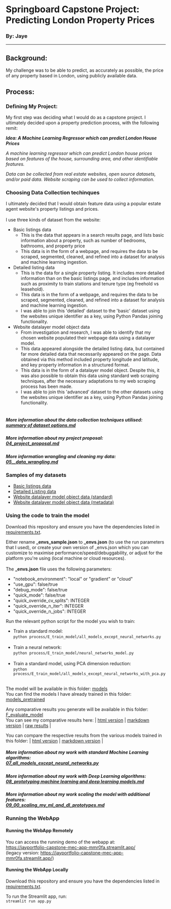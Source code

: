 # Springboard Capstone Project: Predicting London Property Prices
### By: Jaye
---
## Background:

My challenge was to be able to predict, as accurately as possible, the price of any property based in London, using publicly available data.

## Process:

### Defining My Project: 
My first step was deciding what I would do as a capstone project. I ultimately decided upon a property prediction process, with the following remit:

**_Idea: A Machine Learning Regressor which can predict London House Prices_**

_A machine learning regressor which can predict London house prices based on features of the house, surrounding area, and other identifiable features._

_Data can be collected from real estate websites, open source datasets, and/or paid data.
Website scraping can be used to collect information._

### Choosing Data Collection techinques
I ultimately decided that I would obtain feature data using a popular estate agent website's property listings and prices.
<br><br>I use three kinds of dataset from the website:
* Basic listings data
  * This is the data that appears in a search results page, and lists basic information about a property, such as number of bedrooms, bathrooms, and property price
  * This data is in the form of a webpage, and requires the data to be scraped, segmented, cleaned, and refined into a dataset for analysis and machine learning ingestion.
* Detailed listing data
  * This is the data for a single property listing. It includes more detailed information than on the basic listings page, and includes information such as proximity to train stations and tenure type (eg freehold vs leasehold).
  * This data is in the form of a webpage, and requires the data to be scraped, segmented, cleaned, and refined into a dataset for analysis and machine learning ingestion.
  * I was able to join this 'detailed' dataset to the 'basic' dataset using the websites unique identifier as a key, using Python Pandas joining functionality.
* Website datalayer model object data
  * From investigation and research, I was able to identify that my chosen website populated their webpage data using a datalayer model.  
  * This data appeared alongside the detailed listing data, but contained far more detailed data that necessarily appeared on the page. Data obtained via this method included property longitude and latitude, and key property information in a structured format.
  * This data is in the form of a datalayer model object. Despite this, it was also possible to obtain this data using standard web scraping techniques, after the necessary adaptations to my web scraping process has been made.
  * I was able to join this 'advanced' dataset to the other datasets using the websites unique identifier as a key, using Python Pandas joining functionality.
<br/><br/>

##### More information about the data collection techniques utilised:<br>[summary of dataset options.md](capstone_steps%2Fstep_02%2Fsummary%20of%20dataset%20options.md)

##### More information about my project proposal:<br>[04_project_proposal.md](capstone_steps%2Fstep_04%2F04_project_proposal.md)

##### More information wrangling and cleaning my data: <br>[05__data_wrangling.md](capstone_steps%2Fstep_05%2F05__data_wrangling.md)

### Samples of my datasets
* [Basic listings data](data%2Fsample%2Flistings_data_basic_sample.csv)
* [Detailed Listing data](data%2Fsample%2Flistings_data_enriched_sample.csv)
* [Website datalayer model object data (standard)](data%2Fsample%2Flistings_data_jsonmeta_sample.csv)
* [Website datalayer model object data (metadata)](data%2Fsample%2Flistings_data_jsonmodel_sample.csv)



### Using the code to train the model

Download this repository and ensure you have the dependencies listed in [requirements.txt](requirements.txt).

Either rename **_envs_sample.json** to **_envs.json** (to use the run parameters that I used), or create your own version of _envs.json which you can customize to maximise performance/speed/debuggability, or adjust for the platform you're using (local machine or cloud resources).
<br><br> The **_envs.json** file uses the following parameters:
- "notebook_environment": "local" or "gradient" or "cloud"
- "use_gpu": false/true
- "debug_mode": false/true
- "quick_mode": false/true
- "quick_override_cv_splits": INTEGER
- "quick_override_n_iter": INTEGER
- "quick_override_n_jobs": INTEGER


Run the relevant python script for the model you wish to train: <br>
* Train a standard model: <br>`python process/E_train_model/all_models_except_neural_networks.py` <br><br>
* Train a neural network: <br>`python process/E_train_model/neural_networks_model.py`<br><br>
* Train a standard model, using PCA dimension reduction: <br>`python process/E_train_model/all_models_except_neural_networks_with_pca.py`<br><br>

The model will be available in this folder: [models](models)<br>
You can find the models I have already trained in this folder: [models_pretrained](models_pretrained) <br>

Any comparative results you generate will be available in this folder: [F_evaluate_model](process%2FF_evaluate_model)<br>
You can see my comparative results here: | [html version](capstone_steps%2Fstep_07%2Fhtml) | [markdown version](capstone_steps%2Fstep_07%2Fmarkdown) | [raw results](capstone_steps%2Fstep_07%2Fresults) |

You can compare the respective results from the various models trained in this folder:
| [html version](capstone_steps%2Fstep_07%2Fhtml%2FSummary.html) | [markdown version](capstone_steps%2Fstep_07%2Fmarkdown%2FSummary.md) |


##### More information about my work with standard Mochine Learning algorithms:<br>[07_all_models_except_neural_networks.py](capstone_steps%2Fstep_07%2F07_all_models_except_neural_networks.py)

##### More information about my work with Deep Learning algorithms:<br>[08_prototyping machine learning and deep learning models.md](capstone_steps%2Fstep_08%2F08_prototyping%20machine%20learning%20and%20deep%20learning%20models.md)

##### More information about my work scaling the model with additional features:<br>[09_00_scaling_my_ml_and_dl_prototypes.md](capstone_steps%2Fstep_09%2F09_00_scaling_my_ml_and_dl_prototypes.md)

### Running the WebApp
#### Running the WebApp Remotely

You can access the running demo of the webapp at:<br>
https://jayportfolio-capstone-mec-app-mmr0fa.streamlit.app/
<br>(legacy version: https://jayportfolio-capstone-mec-app-mmr0fa.streamlit.app/)

#### Running the WebApp Locally

Download this repository and ensure you have the dependencies listed in [requirements.txt](requirements.txt).

To run the Streamlit app, run:<br>
`streamlit run app.py`